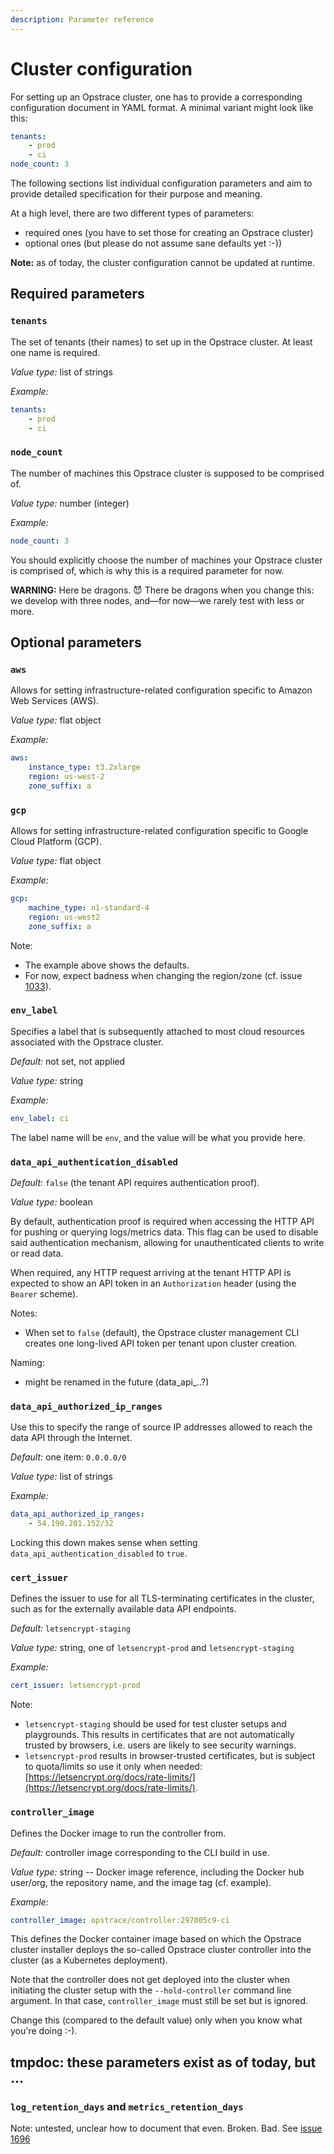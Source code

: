 ```yaml
---
description: Parameter reference
---
```


# Cluster configuration

For setting up an Opstrace cluster, one has to provide a corresponding configuration document in YAML format.
A minimal variant might look like this:

```yaml
tenants:
    - prod
    - ci
node_count: 3
```

The following sections list individual configuration parameters and aim to provide detailed specification for their purpose and meaning.

At a high level, there are two different types of parameters:

* required ones (you have to set those for creating an Opstrace cluster)
* optional ones (but please do not assume sane defaults yet :-))

**Note:**  as of today, the cluster configuration cannot be updated at runtime.

## Required parameters

### `tenants`

The set of tenants \(their names\) to set up in the Opstrace cluster.
At least one name is required.

*Value type:* list of strings

*Example:*

```yaml
tenants:
    - prod
    - ci
```

### `node_count`

The number of machines this Opstrace cluster is supposed to be comprised of.

*Value type:* number \(integer\)

*Example:*

```yaml
node_count: 3
```

You should explicitly choose the number of machines your Opstrace cluster is comprised of, which is why this is a required parameter for now.

**WARNING:** Here be dragons.
😈
There be dragons when you change this: we develop with three nodes, and—for now—we rarely test with less or more.

## Optional parameters

<!--tabs-->
### `aws`

Allows for setting infrastructure-related configuration specific to Amazon Web Services (AWS).

*Value type:* flat object

*Example:*

```yaml
aws:
    instance_type: t3.2xlarge
    region: us-west-2
    zone_suffix: a
```

### `gcp`

Allows for setting infrastructure-related configuration specific to Google Cloud Platform (GCP).

*Value type:* flat object

*Example:*

```yaml
gcp:
    machine_type: n1-standard-4
    region: us-west2
    zone_suffix: a
```

<!--/tabs-->

Note:

* The example above shows the defaults.
* For now, expect badness when changing the region/zone (cf. issue [1033](opstrace-prelaunch/issues/1033)).


### `env_label`

Specifies a label that is subsequently attached to most cloud resources associated with the Opstrace cluster.

*Default:* not set, not applied

*Value type:* string

*Example:*

```yaml
env_label: ci
```

The label name will be `env`, and the value will be what you provide here.

### `data_api_authentication_disabled`

*Default:* `false` \(the tenant API requires authentication proof\).

*Value type:* boolean

By default, authentication proof is required when accessing the HTTP API for pushing or querying logs/metrics data.
This flag can be used to disable said authentication mechanism, allowing for unauthenticated clients to write or read data.

When required, any HTTP request arriving at the tenant HTTP API is expected to show an API token in an `Authorization` header \(using the `Bearer` scheme\).

Notes:

* When set to `false` \(default\), the Opstrace cluster management CLI creates one long-lived API token per tenant upon cluster creation.

Naming:

* might be renamed in the future \(data_api_..?\)

### `data_api_authorized_ip_ranges`

Use this to specify the range of source IP addresses allowed to reach the data API through the Internet.

*Default:* one item: `0.0.0.0/0`

*Value type:* list of strings

*Example:*

```yaml
data_api_authorized_ip_ranges:
    - 54.190.201.152/32
```

Locking this down makes sense when setting `data_api_authentication_disabled` to `true`.


### `cert_issuer`

Defines the issuer to use for all TLS-terminating certificates in the cluster, such as for the externally available data API endpoints.

*Default:* `letsencrypt-staging`

*Value type:* string, one of `letsencrypt-prod` and `letsencrypt-staging`

*Example:*

```yaml
cert_issuer: letsencrypt-prod
```

Note:

* `letsencrypt-staging` should be used for test cluster setups and playgrounds.
  This results in certificates that are not automatically trusted by browsers, i.e. users are likely to see security warnings.
* `letsencrypt-prod` results in browser-trusted certificates, but is subject to quota/limits so use it only when needed: [https://letsencrypt.org/docs/rate-limits/](https://letsencrypt.org/docs/rate-limits/).


### `controller_image`

Defines the Docker image to run the controller from.

*Default:* controller image corresponding to the CLI build in use.

*Value type:* string -- Docker image reference, including the Docker hub user/org, the repository name, and the image tag (cf. example).

*Example:*

```yaml
controller_image: opstrace/controller:297005c9-ci
```

This defines the Docker container image based on which the Opstrace cluster installer deploys the so-called Opstrace cluster controller into the cluster \(as a Kubernetes deployment\).

Note that the controller does not get deployed into the cluster when initiating the cluster setup with the `--hold-controller` command line argument.
In that case, `controller_image` must still be set but is ignored.

Change this (compared to the default value) only when you know what you're doing :-).

## tmpdoc: these parameters exist as of today, but ...

### `log_retention_days` and `metrics_retention_days`

Note: untested, unclear how to document that even. Broken. Bad.
See [issue 1696](opstrace-prelaunch/issues/1696)
